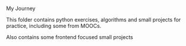 My Journey

<p>This folder contains python exercises, algorithms and small projects for practice, including some from MOOCs. </p>

<p>Also contains some frontend focused small projects</p>
